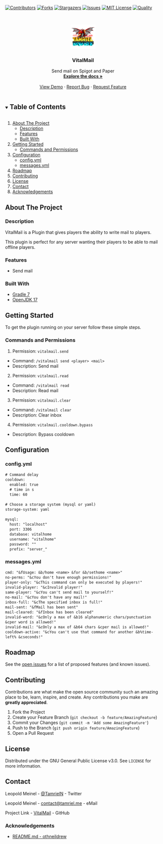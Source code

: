 <!-- PROJECT SHIELDS -->
[![Contributors][contributors-shield]][contributors-url]
[![Forks][forks-shield]][forks-url]
[![Stargazers][stars-shield]][stars-url]
[![Issues][issues-shield]][issues-url]
[![MIT License][license-shield]][license-url]
[![Quality][quality-shield]][quality-url]

<!-- PROJECT LOGO -->
<!--suppress ALL -->
<br />
<p align="center">
  <a href="https://github.com/TamrielNetwork/VitalMail">
    <img src="images/logo.png" alt="Logo" width="80" height="80">
  </a>

<h3 align="center">VitalMail</h3>

  <p align="center">
    Send mail on Spigot and Paper
    <br />
    <a href="https://github.com/TamrielNetwork/VitalMail"><strong>Explore the docs »</strong></a>
    <br />
    <br />
    <a href="https://github.com/TamrielNetwork/VitalMail">View Demo</a>
    ·
    <a href="https://github.com/TamrielNetwork/VitalMail/issues">Report Bug</a>
    ·
    <a href="https://github.com/TamrielNetwork/VitalMail/issues">Request Feature</a>
  </p>

<!-- TABLE OF CONTENTS -->
<details open="open">
  <summary><h2 style="display: inline-block">Table of Contents</h2></summary>
  <ol>
    <li>
      <a href="#about-the-project">About The Project</a>
      <ul>
        <li><a href="#description">Description</a></li>
        <li><a href="#features">Features</a></li>
        <li><a href="#built-with">Built With</a></li>
      </ul>
    </li>
    <li>
      <a href="#getting-started">Getting Started</a>
      <ul>
        <li><a href="#commands-and-permissions">Commands and Permissions</a></li>
	  </ul>
	</li>
	<li>
	  <a href="#configuration">Configuration</a>
      <ul>
        <li><a href="#configyml">config.yml</a></li>
		<li><a href="#messagesyml">messages.yml</a></li>
      </ul>
    </li>
    <li><a href="#roadmap">Roadmap</a></li>
    <li><a href="#contributing">Contributing</a></li>
    <li><a href="#license">License</a></li>
    <li><a href="#contact">Contact</a></li>
    <li><a href="#acknowledgements">Acknowledgements</a></li>
  </ol>
</details>

<!-- ABOUT THE PROJECT -->

## About The Project

### Description

VitalMail is a Plugin that gives players the ability to write mail to players.

This plugin is perfect for any server wanting their players to be able to mail offline players.

### Features

* Send mail

### Built With

* [Gradle 7](https://docs.gradle.org/7.4/release-notes.html)
* [OpenJDK 17](https://openjdk.java.net/projects/jdk/17/)

<!-- GETTING STARTED -->

## Getting Started

To get the plugin running on your server follow these simple steps.

### Commands and Permissions

1. Permission: `vitalmail.send`

* Command: `/vitalmail send <player> <mail>`
* Description: Send mail

2. Permission: `vitalmail.read`

* Command: `/vitalmail read`
* Description: Read mail

3. Permission: `vitalmail.clear`

* Command: `/vitalmail clear`
* Description: Clear inbox

4. Permission: `vitalmail.cooldown.bypass`

* Description: Bypass cooldown

## Configuration

### config.yml

```
# Command delay
cooldown:
  enabled: true
  # time in s
  time: 60

# Choose a storage system (mysql or yaml)
storage-system: yaml

mysql:
  host: "localhost"
  port: 3306
  database: vitalhome
  username: "vitalhome"
  password: ""
  prefix: "server_"
```

### messages.yml

```
cmd: "&fUsage: &b/home <name> &for &b/sethome <name>"
no-perms: "&cYou don't have enough permissions!"
player-only: "&cThis command can only be executed by players!"
invalid-player: "&cInvalid player!"
same-player: "&cYou can't send mail to yourself!"
no-mail: "&cYou don't have any mail!"
inbox-full: "&cThe specified inbox is full!"
mail-sent: "&fMail has been sent"
mail-cleared: "&fInbox has been cleared"
invalid-word: "&cOnly a max of &b16 alphanumeric chars/punctuation &cper word is allowed!"
invalid-mail: "&cOnly a max of &b64 chars &cper mail is allowed!"
cooldown-active: "&cYou can't use that command for another &b%time-left% &cseconds!"
```

<!-- ROADMAP -->

## Roadmap

See the [open issues](https://github.com/TamrielNetwork/VitalMail/issues) for a list of proposed features (and known
issues).

<!-- CONTRIBUTING -->

## Contributing

Contributions are what make the open source community such an amazing place to be, learn, inspire, and create. Any
contributions you make are **greatly appreciated**.

1. Fork the Project
2. Create your Feature Branch (`git checkout -b feature/AmazingFeature`)
3. Commit your Changes (`git commit -m 'Add some AmazingFeature'`)
4. Push to the Branch (`git push origin feature/AmazingFeature`)
5. Open a Pull Request

<!-- LICENSE -->

## License

Distributed under the GNU General Public License v3.0. See `LICENSE` for more information.

<!-- CONTACT -->

## Contact

Leopold Meinel - [@TamrielN](https://twitter.com/TamrielN) - Twitter

Leopold Meinel - [contact@tamriel.me](mailto:contact@tamriel.me) - eMail

Project Link - [VitalMail](https://github.com/TamrielNetwork/VitalMail) - GitHub

<!-- ACKNOWLEDGEMENTS -->

### Acknowledgements

* [README.md - othneildrew](https://github.com/othneildrew/Best-README-Template)

<!-- MARKDOWN LINKS & IMAGES -->

[contributors-shield]: https://img.shields.io/github/contributors-anon/TamrielNetwork/VitalMail?style=for-the-badge

[contributors-url]: https://github.com/TamrielNetwork/VitalMail/graphs/contributors

[forks-shield]: https://img.shields.io/github/forks/TamrielNetwork/VitalMail?label=Forks&style=for-the-badge

[forks-url]: https://github.com/TamrielNetwork/VitalMail/network/members

[stars-shield]: https://img.shields.io/github/stars/TamrielNetwork/VitalMail?style=for-the-badge

[stars-url]: https://github.com/TamrielNetwork/VitalMail/stargazers

[issues-shield]: https://img.shields.io/github/issues/TamrielNetwork/VitalMail?style=for-the-badge

[issues-url]: https://github.com/TamrielNetwork/VitalMail/issues

[license-shield]: https://img.shields.io/github/license/TamrielNetwork/VitalMail?style=for-the-badge

[license-url]: https://github.com/TamrielNetwork/VitalMail/blob/main/LICENSE

[quality-shield]: https://img.shields.io/codefactor/grade/github/TamrielNetwork/VitalMail?style=for-the-badge

[quality-url]: https://www.codefactor.io/repository/github/TamrielNetwork/VitalMail
